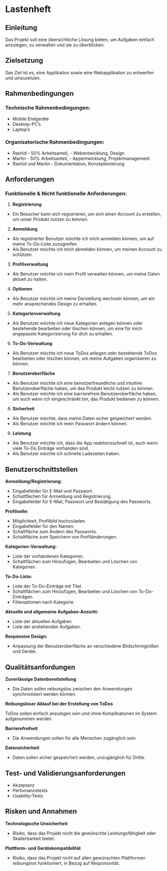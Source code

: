 # Lastenheft

## Einleitung

Das Projekt soll eine übersichtliche Lösung bieten, um Aufgaben einfach anzulegen, zu verwalten und sie zu überblicken.

## Zielsetzung

Das Ziel ist es, eine Applikation sowie eine Webapplikation zu entwerfen und umzusetzen.

## Rahmenbedingungen

### Technische Rahmenbedingungen:

- Mobile Endgeräte
- Desktop-PC’s
- Laptop’s

### Organisatorische Rahmenbedingungen:

- Rashid - 50% Arbeitsanteil, - Webentwicklung, Design
- Martin - 50% Arbeitsanteil, - Appentwicklung, Projektmanagement
- Rashid und Martin - Dokumentation, Konzeptionierung

## **Anforderungen**

### Funktionelle & Nicht funktionelle Anforderungen:

1. **Registrierung**
- Ein Besucher kann sich registrieren, um sich einen Account zu erstellen, um unser Produkt nutzen zu können.
2. **Anmeldung**
- Als registrierter Benutzer möchte ich mich anmelden können, um auf meine To-Do-Liste zuzugreifen.
- Als Benutzer möchte ich mich abmelden können, um meinen Account zu schützen.
3. **Profilverwaltung**
- Als Benutzer möchte ich mein Profil verwalten können, um meine Daten aktuell zu halten.
4. **Optionen**
- Als Benutzer möchte ich meine Darstellung wechseln können, um ein mehr ansprechendes Design zu erhalten.
5. **Kategorienverwaltung**
- Als Benutzer möchte ich neue Kategorien anlegen können oder bestehende bearbeiten oder löschen können, um eine für mich angepasste Kategorisierung für dich zu erhalten.
6. **To-Do-Verwaltung**
- Als Benutzer möchte ich neue ToDos anlegen oder bestehende ToDos bearbeiten oder löschen können, um meine Aufgaben organisieren zu können.
7. **Benutzeroberfläche**
- Als Benutzer möchte ich eine benutzerfreundliche und intuitive Benutzeroberfläche haben, um das Produkt leicht nutzen zu können.
- Als Benutzer möchte ich eine barrierefreie Benutzeroberfläche haben, um auch wenn ich eingeschränkt bin, das Produkt bedienen zu können.
8. **Sicherheit**
- Als Benutzer möchte, dass meine Daten sicher gespeichert werden.
- Als Benutzer möchte ich mein Passwort ändern können.
9. **Leistung**
- Als Benutzer möchte ich, dass die App reaktionsschnell ist, auch wenn viele To-Do Einträge vorhanden sind.
- Als Benutzer möchte ich schnelle Ladezeiten haben.

## Benutzerschnittstellen

**Anmeldung/Registrierung:**

- Eingabefelder für E-Mail und Passwort.
- Schaltflächen für Anmeldung und Registrierung.
- Eingabefelder für E-Mail, Passwort und Bestätigung des Passworts.

**Profilseite:**

- Möglichkeit, Profilbild hochzuladen.
- Eingabefelder für den Namen.
- Schaltfläche zum Ändern des Passworts.
- Schaltfläche zum Speichern von Profiländerungen.

**Kategorien-Verwaltung:**

- Liste der vorhandenen Kategorien.
- Schaltflächen zum Hinzufügen, Bearbeiten und Löschen von Kategorien.

**To-Do-Liste:**

- Liste der To-Do-Einträge mit Titel.
- Schaltflächen zum Hinzufügen, Bearbeiten und Löschen von To-Do-Einträgen.
- Filteroptionen nach Kategorie.

**Aktuelle und allgemeine Aufgaben-Ansicht:**

- Liste der aktuellen Aufgaben.
- Liste der anstehenden Aufgaben.

**Responsive Design:**

- Anpassung der Benutzeroberfläche an verschiedene Bildschirmgrößen und Geräte.

## Qualitätsanfordungen

**Zuverlässige Datenbereitstellung**

- Die Daten sollen reibungslos zwischen den Anwendungen synchronisiert werden können.

**Reibungsloser Ablauf bei der Erstellung von ToDos**

ToDos sollen einfach anzulegen sein und ohne Komplikationen im System aufgenommen werden

**Barrierefreiheit**

- Die Anwendungen sollen für alle Menschen zugänglich sein.

**Datensicherheit**

- Daten sollen sicher gespeichert werden, unzugänglich für Dritte.

## **Test- und Validierungsanforderungen**

- Akzeptanz
- Perfomancetests
- Usability-Tests

## Risken und Annahmen

**Technologische Unsicherheit**

- Risiko, dass das Projekt nicht die gewünschte Leistungsfähigkeit oder Skalierbarkeit bietet.

**Plattform- und Gerätekompatibilität**

- Risiko, dass das Projekt nicht auf allen gewünschten Plattformen reibungslos funktioniert, in Bezug auf Responsivität.